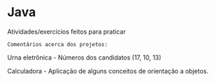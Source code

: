 # Java
Atividades/exercícios feitos para praticar 

    Comentários acerca dos projetos:
Urna eletrônica - Números dos candidatos (17, 10, 13)

Calculadora - Aplicação de alguns conceitos de orientação a objetos.